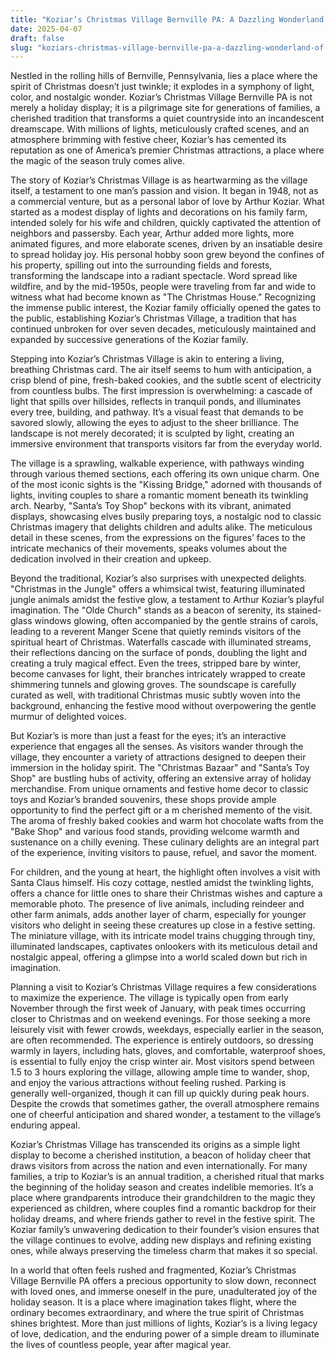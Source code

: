 ```yaml
---
title: "Koziar’s Christmas Village Bernville PA: A Dazzling Wonderland of Holiday Magic"
date: 2025-04-07
draft: false
slug: "koziars-christmas-village-bernville-pa-a-dazzling-wonderland-of-holiday-magic" 
---
```


Nestled in the rolling hills of Bernville, Pennsylvania, lies a place where the spirit of Christmas doesn’t just twinkle; it explodes in a symphony of light, color, and nostalgic wonder. Koziar’s Christmas Village Bernville PA is not merely a holiday display; it is a pilgrimage site for generations of families, a cherished tradition that transforms a quiet countryside into an incandescent dreamscape. With millions of lights, meticulously crafted scenes, and an atmosphere brimming with festive cheer, Koziar’s has cemented its reputation as one of America’s premier Christmas attractions, a place where the magic of the season truly comes alive.

The story of Koziar’s Christmas Village is as heartwarming as the village itself, a testament to one man’s passion and vision. It began in 1948, not as a commercial venture, but as a personal labor of love by Arthur Koziar. What started as a modest display of lights and decorations on his family farm, intended solely for his wife and children, quickly captivated the attention of neighbors and passersby. Each year, Arthur added more lights, more animated figures, and more elaborate scenes, driven by an insatiable desire to spread holiday joy. His personal hobby soon grew beyond the confines of his property, spilling out into the surrounding fields and forests, transforming the landscape into a radiant spectacle. Word spread like wildfire, and by the mid-1950s, people were traveling from far and wide to witness what had become known as "The Christmas House." Recognizing the immense public interest, the Koziar family officially opened the gates to the public, establishing Koziar’s Christmas Village, a tradition that has continued unbroken for over seven decades, meticulously maintained and expanded by successive generations of the Koziar family.

Stepping into Koziar’s Christmas Village is akin to entering a living, breathing Christmas card. The air itself seems to hum with anticipation, a crisp blend of pine, fresh-baked cookies, and the subtle scent of electricity from countless bulbs. The first impression is overwhelming: a cascade of light that spills over hillsides, reflects in tranquil ponds, and illuminates every tree, building, and pathway. It’s a visual feast that demands to be savored slowly, allowing the eyes to adjust to the sheer brilliance. The landscape is not merely decorated; it is sculpted by light, creating an immersive environment that transports visitors far from the everyday world.

The village is a sprawling, walkable experience, with pathways winding through various themed sections, each offering its own unique charm. One of the most iconic sights is the "Kissing Bridge," adorned with thousands of lights, inviting couples to share a romantic moment beneath its twinkling arch. Nearby, "Santa’s Toy Shop" beckons with its vibrant, animated displays, showcasing elves busily preparing toys, a nostalgic nod to classic Christmas imagery that delights children and adults alike. The meticulous detail in these scenes, from the expressions on the figures’ faces to the intricate mechanics of their movements, speaks volumes about the dedication involved in their creation and upkeep.

Beyond the traditional, Koziar’s also surprises with unexpected delights. "Christmas in the Jungle" offers a whimsical twist, featuring illuminated jungle animals amidst the festive glow, a testament to Arthur Koziar’s playful imagination. The "Olde Church" stands as a beacon of serenity, its stained-glass windows glowing, often accompanied by the gentle strains of carols, leading to a reverent Manger Scene that quietly reminds visitors of the spiritual heart of Christmas. Waterfalls cascade with illuminated streams, their reflections dancing on the surface of ponds, doubling the light and creating a truly magical effect. Even the trees, stripped bare by winter, become canvases for light, their branches intricately wrapped to create shimmering tunnels and glowing groves. The soundscape is carefully curated as well, with traditional Christmas music subtly woven into the background, enhancing the festive mood without overpowering the gentle murmur of delighted voices.

But Koziar’s is more than just a feast for the eyes; it’s an interactive experience that engages all the senses. As visitors wander through the village, they encounter a variety of attractions designed to deepen their immersion in the holiday spirit. The "Christmas Bazaar" and "Santa’s Toy Shop" are bustling hubs of activity, offering an extensive array of holiday merchandise. From unique ornaments and festive home decor to classic toys and Koziar’s branded souvenirs, these shops provide ample opportunity to find the perfect gift or a m cherished memento of the visit. The aroma of freshly baked cookies and warm hot chocolate wafts from the "Bake Shop" and various food stands, providing welcome warmth and sustenance on a chilly evening. These culinary delights are an integral part of the experience, inviting visitors to pause, refuel, and savor the moment.

For children, and the young at heart, the highlight often involves a visit with Santa Claus himself. His cozy cottage, nestled amidst the twinkling lights, offers a chance for little ones to share their Christmas wishes and capture a memorable photo. The presence of live animals, including reindeer and other farm animals, adds another layer of charm, especially for younger visitors who delight in seeing these creatures up close in a festive setting. The miniature village, with its intricate model trains chugging through tiny, illuminated landscapes, captivates onlookers with its meticulous detail and nostalgic appeal, offering a glimpse into a world scaled down but rich in imagination.

Planning a visit to Koziar’s Christmas Village requires a few considerations to maximize the experience. The village is typically open from early November through the first week of January, with peak times occurring closer to Christmas and on weekend evenings. For those seeking a more leisurely visit with fewer crowds, weekdays, especially earlier in the season, are often recommended. The experience is entirely outdoors, so dressing warmly in layers, including hats, gloves, and comfortable, waterproof shoes, is essential to fully enjoy the crisp winter air. Most visitors spend between 1.5 to 3 hours exploring the village, allowing ample time to wander, shop, and enjoy the various attractions without feeling rushed. Parking is generally well-organized, though it can fill up quickly during peak hours. Despite the crowds that sometimes gather, the overall atmosphere remains one of cheerful anticipation and shared wonder, a testament to the village’s enduring appeal.

Koziar’s Christmas Village has transcended its origins as a simple light display to become a cherished institution, a beacon of holiday cheer that draws visitors from across the nation and even internationally. For many families, a trip to Koziar’s is an annual tradition, a cherished ritual that marks the beginning of the holiday season and creates indelible memories. It’s a place where grandparents introduce their grandchildren to the magic they experienced as children, where couples find a romantic backdrop for their holiday dreams, and where friends gather to revel in the festive spirit. The Koziar family’s unwavering dedication to their founder’s vision ensures that the village continues to evolve, adding new displays and refining existing ones, while always preserving the timeless charm that makes it so special.

In a world that often feels rushed and fragmented, Koziar’s Christmas Village Bernville PA offers a precious opportunity to slow down, reconnect with loved ones, and immerse oneself in the pure, unadulterated joy of the holiday season. It is a place where imagination takes flight, where the ordinary becomes extraordinary, and where the true spirit of Christmas shines brightest. More than just millions of lights, Koziar’s is a living legacy of love, dedication, and the enduring power of a simple dream to illuminate the lives of countless people, year after magical year.